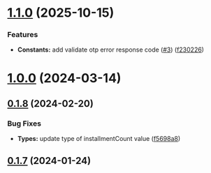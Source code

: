 

# [1.1.0](https://github.com/macellan/masterpass-sdk/compare/v1.0.0...v1.1.0) (2025-10-15)


### Features

* **Constants:** add validate otp error response code ([#3](https://github.com/macellan/masterpass-sdk/issues/3)) ([f230226](https://github.com/macellan/masterpass-sdk/commit/f230226c00c77ae50b81667891702e60caffee93))

# [1.0.0](https://github.com/macellan/masterpass-sdk/compare/0.1.6...1.0.0) (2024-03-14)



## [0.1.8](https://github.com/macellan/masterpass-sdk/compare/0.1.7...0.1.8) (2024-02-20)


### Bug Fixes

* **Types:** update type of installmentCount value ([f5698a8](https://github.com/macellan/masterpass-sdk/commit/f5698a8553e66261e2b789b284709c2c8d29ece1))



## [0.1.7](https://github.com/macellan/masterpass-sdk/compare/0.1.6...0.1.7) (2024-01-24)
